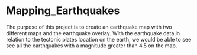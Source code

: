 # Mapping_Earthquakes

The purpose of this project is to create an earthquake map with two different maps and the earthquake overlay.  With the earthquake data in relation to the tectonic plates location on the earth, we would be able to see see all the earthquakes with a magnitude greater than 4.5 on the map.
